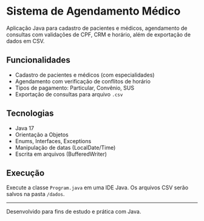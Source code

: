 # Sistema de Agendamento Médico

Aplicação Java para cadastro de pacientes e médicos, agendamento de consultas com validações de CPF, CRM e horário, além de exportação de dados em CSV.

## Funcionalidades

- Cadastro de pacientes e médicos (com especialidades)
- Agendamento com verificação de conflitos de horário
- Tipos de pagamento: Particular, Convênio, SUS
- Exportação de consultas para arquivo `.csv`

## Tecnologias

- Java 17
- Orientação a Objetos
- Enums, Interfaces, Exceptions
- Manipulação de datas (LocalDate/Time)
- Escrita em arquivos (BufferedWriter)

## Execução

Execute a classe `Program.java` em uma IDE Java. Os arquivos CSV serão salvos na pasta `/dados`.

---

Desenvolvido para fins de estudo e prática com Java.
